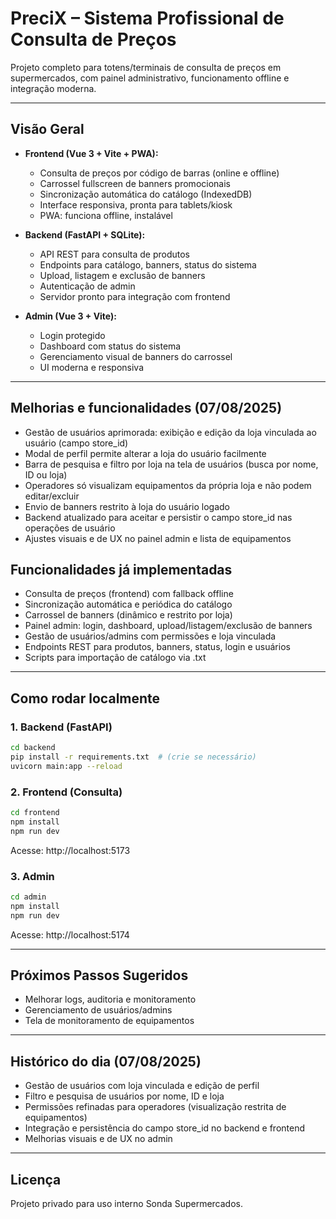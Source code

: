 # PreciX – Sistema Profissional de Consulta de Preços

Projeto completo para totens/terminais de consulta de preços em supermercados, com painel administrativo, funcionamento offline e integração moderna.

---

## Visão Geral

- **Frontend (Vue 3 + Vite + PWA):**
  - Consulta de preços por código de barras (online e offline)
  - Carrossel fullscreen de banners promocionais
  - Sincronização automática do catálogo (IndexedDB)
  - Interface responsiva, pronta para tablets/kiosk
  - PWA: funciona offline, instalável

- **Backend (FastAPI + SQLite):**
  - API REST para consulta de produtos
  - Endpoints para catálogo, banners, status do sistema
  - Upload, listagem e exclusão de banners
  - Autenticação de admin
  - Servidor pronto para integração com frontend

- **Admin (Vue 3 + Vite):**
  - Login protegido
  - Dashboard com status do sistema
  - Gerenciamento visual de banners do carrossel
  - UI moderna e responsiva

---

## Melhorias e funcionalidades (07/08/2025)
- Gestão de usuários aprimorada: exibição e edição da loja vinculada ao usuário (campo store_id)
- Modal de perfil permite alterar a loja do usuário facilmente
- Barra de pesquisa e filtro por loja na tela de usuários (busca por nome, ID ou loja)
- Operadores só visualizam equipamentos da própria loja e não podem editar/excluir
- Envio de banners restrito à loja do usuário logado
- Backend atualizado para aceitar e persistir o campo store_id nas operações de usuário
- Ajustes visuais e de UX no painel admin e lista de equipamentos

## Funcionalidades já implementadas
- Consulta de preços (frontend) com fallback offline
- Sincronização automática e periódica do catálogo
- Carrossel de banners (dinâmico e restrito por loja)
- Painel admin: login, dashboard, upload/listagem/exclusão de banners
- Gestão de usuários/admins com permissões e loja vinculada
- Endpoints REST para produtos, banners, status, login e usuários
- Scripts para importação de catálogo via .txt

---

## Como rodar localmente

### 1. Backend (FastAPI)
```bash
cd backend
pip install -r requirements.txt  # (crie se necessário)
uvicorn main:app --reload
```

### 2. Frontend (Consulta)
```bash
cd frontend
npm install
npm run dev
```
Acesse: http://localhost:5173

### 3. Admin
```bash
cd admin
npm install
npm run dev
```
Acesse: http://localhost:5174

---

## Próximos Passos Sugeridos
- Melhorar logs, auditoria e monitoramento
- Gerenciamento de usuários/admins
- Tela de monitoramento de equipamentos

---

## Histórico do dia (07/08/2025)
- Gestão de usuários com loja vinculada e edição de perfil
- Filtro e pesquisa de usuários por nome, ID e loja
- Permissões refinadas para operadores (visualização restrita de equipamentos)
- Integração e persistência do campo store_id no backend e frontend
- Melhorias visuais e de UX no admin

---

## Licença
Projeto privado para uso interno Sonda Supermercados.
